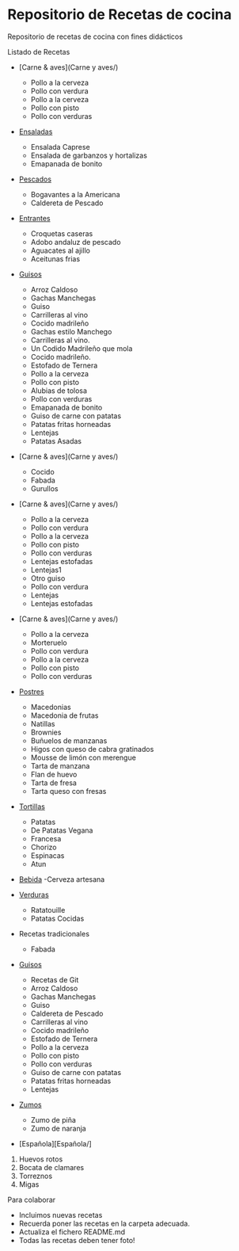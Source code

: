 ﻿# Repositorio de Recetas de cocina
Repositorio de recetas de cocina con fines didácticos

Listado de Recetas



* [Carne & aves](Carne y aves/)
	- Pollo a la cerveza
	- Pollo con verdura
	- Pollo a la cerveza
	- Pollo con pisto
	- Pollo con verduras

* [Ensaladas](Ensaladas/)
	- Ensalada Caprese
	- Ensalada de garbanzos y hortalizas
	- Emapanada de bonito

* [Pescados](Pescados/)
	- Bogavantes a la Americana
	- Caldereta de Pescado

* [Entrantes](Entrantes/)
	- Croquetas caseras
	- Adobo andaluz de pescado
	- Aguacates al ajillo
	- Aceitunas frias

* [Guisos](Guisos/)
	- Arroz Caldoso
	- Gachas Manchegas
	- Guiso
	- Carrilleras al vino
	- Cocido madrileño
	- Gachas estilo Manchego
	- Carrilleras al vino.
	- Un Codido Madrileño que mola
	- Cocido madrileño.
	- Estofado de Ternera
	- Pollo a la cerveza
	- Pollo con pisto
	- Alubias de tolosa
	- Pollo con verduras 
	- Emapanada de bonito
	- Guiso de carne con patatas  
	- Patatas fritas horneadas
	- Lentejas
	- Patatas Asadas

* [Carne & aves](Carne y aves/)
	- Cocido
	- Fabada
	- Gurullos

* [Carne & aves](Carne y aves/)

	- Pollo a la cerveza
	- Pollo con verdura
	- Pollo a la cerveza
	- Pollo con pisto
	- Pollo con verduras
	- Lentejas estofadas
	- Lentejas1
	- Otro guiso
	- Pollo con verdura
	- Lentejas
	- Lentejas estofadas

* [Carne & aves](Carne y aves/)
	- Pollo a la cerveza
	- Morteruelo
	- Pollo con verdura
	- Pollo a la cerveza
	- Pollo con pisto
	- Pollo con verduras
	
* [Postres](Postres/)
	- Macedonias
	- Macedonia de frutas
	- Natillas
	- Brownies
	- Buñuelos de manzanas
	- Higos con queso de cabra gratinados
	- Mousse de limón con merengue
	- Tarta de manzana
	- Flan de huevo
	- Tarta de fresa
	- Tarta queso con fresas

* [Tortillas](Tortillas/)
	- Patatas
	- De Patatas Vegana
	- Francesa
	- Chorizo
	- Espinacas
	- Atun

* [Bebida](Bebidas/)
	-Cerveza artesana

* [Verduras](Verduras/)
	- Ratatouille
	- Patatas Cocidas

* Recetas tradicionales
	- Fabada

* [Guisos](Guisos/)
	- Recetas de Git
	- Arroz Caldoso
	- Gachas Manchegas
	- Guiso
	- Caldereta de Pescado
	- Carrilleras al vino
	- Cocido madrileño
	- Estofado de Ternera
	- Pollo a la cerveza
	- Pollo con pisto
	- Pollo con verduras
	- Guiso de carne con patatas  
	- Patatas fritas horneadas
	- Lentejas

* [Zumos](Zumos/)
	- Zumo de piña
	- Zumo de naranja

* [Española][Española/]
1. Huevos rotos
2. Bocata de clamares
3. Torreznos
4. Migas

Para colaborar

* Incluimos nuevas recetas
* Recuerda poner las recetas en la carpeta adecuada.
* Actualiza el fichero README.md
* Todas las recetas deben tener foto!
